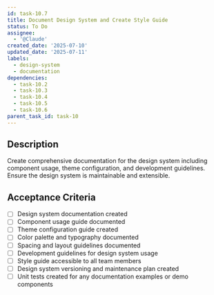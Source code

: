 ```yaml
---
id: task-10.7
title: Document Design System and Create Style Guide
status: To Do
assignee:
  - '@Claude'
created_date: '2025-07-10'
updated_date: '2025-07-11'
labels:
  - design-system
  - documentation
dependencies:
  - task-10.2
  - task-10.3
  - task-10.4
  - task-10.5
  - task-10.6
parent_task_id: task-10
---
```


## Description

Create comprehensive documentation for the design system including component usage, theme configuration, and development guidelines. Ensure the design system is maintainable and extensible.

## Acceptance Criteria

- [ ] Design system documentation created
- [ ] Component usage guide documented
- [ ] Theme configuration guide created
- [ ] Color palette and typography documented
- [ ] Spacing and layout guidelines documented
- [ ] Development guidelines for design system usage
- [ ] Style guide accessible to all team members
- [ ] Design system versioning and maintenance plan created
- [ ] Unit tests created for any documentation examples or demo components
